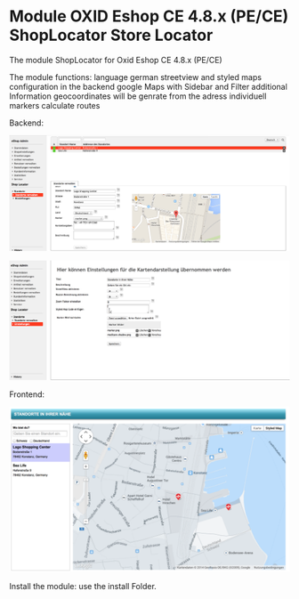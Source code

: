 Module OXID Eshop CE 4.8.x (PE/CE) ShopLocator Store Locator
============================================================


The module ShopLocator for Oxid Eshop CE 4.8.x (PE/CE)

The module functions:
language german
streetview and styled maps
configuration in the backend
google Maps with Sidebar and Filter
additional Information
geocoordinates will be genrate from the adress
individuell markers
calculate routes 

Backend:

![ScreenShot](https://raw.githubusercontent.com/philhecht/Module_OXID_EShop_ShopLocator/master/screenshots/backend1.png)

![ScreenShot1](https://raw.githubusercontent.com/philhecht/Module_OXID_EShop_ShopLocator/master/screenshots/backend2.png)

Frontend:

![ScreenShot2](https://raw.githubusercontent.com/philhecht/Module_OXID_EShop_ShopLocator/master/screenshots/frontend.png)


Install the module: use the install Folder.


